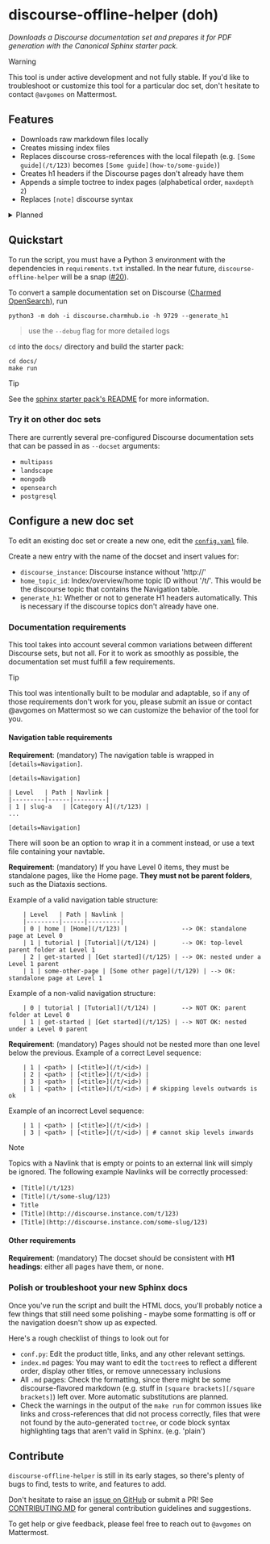 # discourse-offline-helper (doh)

_Downloads a Discourse documentation set and prepares it for PDF generation with the Canonical Sphinx starter pack._

> [!WARNING]
> This tool is under active development and not fully stable.
> If you'd like to troubleshoot or customize this tool for a particular doc set, don't hesitate to contact `@avgomes` on Mattermost.

## Features
* Downloads raw markdown files locally
* Creates missing index files
* Replaces discourse cross-references with the local filepath (e.g. `[Some guide](/t/123)` becomes `[Some guide](how-to/some-guide)`)
* Creates h1 headers if the Discourse pages don't already have them
* Appends a simple toctree to index pages (alphabetical order, `maxdepth 2`)
* Replaces `[note]` discourse syntax

<details>

<summary>Planned</summary>

* Fix issue with cross-referencing other headings ([#17](https://github.com/s-makin/discourse-offline-helper/issues/17))
* Improve the UI
    * add option to use text file with navtable as the input ([#18](https://github.com/s-makin/discourse-offline-helper/issues/18))
    * make function sequences and dependencies more transparent
    * snap the `doh` module to remove python requirement (`sudo snap install doh & doh -docset <product>`) ([#20](https://github.com/s-makin/discourse-offline-helper/issues/20))
* Automatically replace `[tab]` discourse syntax ([#21](https://github.com/s-makin/discourse-offline-helper/issues/20))
* Automatically replace `<href>` anchors with regular markdown headings ([#22](https://github.com/s-makin/discourse-offline-helper/issues/22))
* Features for PDF generation
* ...

</details>

## Quickstart

To run the script, you must have a Python 3 environment with the dependencies in `requirements.txt` installed. In the near future, `discourse-offline-helper` will be a snap ([#20](https://github.com/s-makin/discourse-offline-helper/issues/20)).

To convert a sample documentation set on Discourse ([Charmed OpenSearch](https://charmhub.io/opensearch)), run
```
python3 -m doh -i discourse.charmhub.io -h 9729 --generate_h1
```
> use the `--debug` flag for more detailed logs

`cd` into the `docs/` directory and build the starter pack:
```
cd docs/
make run
```
> [!TIP]
> See the [sphinx starter pack's README](https://github.com/canonical/sphinx-docs-starter-pack/blob/main/README.rst) for more information.

### Try it on other doc sets

There are currently several pre-configured Discourse documentation sets that can be passed in as `--docset` arguments:
* `multipass`
* `landscape`
* `mongodb`
* `opensearch`
* `postgresql`

## Configure a new doc set 

To edit an existing doc set or create a new one, edit the [`config.yaml`](doh/config.yaml) file.

Create a new entry with the name of the docset and insert values for:
* `discourse_instance`: Discourse instance without 'http://'
* `home_topic_id`: Index/overview/home topic ID without '/t/'. This would be the discourse topic that contains the Navigation table.
* `generate_h1`: Whether or not to generate H1 headers automatically. This is necessary if the discourse topics don't already have one.

### Documentation requirements

This tool takes into account several common variations between different Discourse sets, but not all. For it to work as smoothly as possible, the documentation set must fulfill a few requirements.

> [!TIP]
> This tool was intentionally built to be modular and adaptable, so if any of those requirements don't work for you, please submit an issue or contact @avgomes on Mattermost so we can customize the behavior of the tool for you.

#### Navigation table requirements

**Requirement**: (mandatory) The navigation table is wrapped in `[details=Navigation]`. 
```
[details=Navigation]

| Level   | Path | Navlink |
|---------|------|---------|
| 1 | slug-a   | [Category A](/t/123) |
...

[details=Navigation]
```

There will soon be an option to wrap it in a comment instead, or use a text file containing your navtable.

**Requirement**: (mandatory) If you have Level 0 items, they must be standalone pages, like the Home page. **They must not be parent folders**, such as the Diataxis sections.

Example of a valid navigation table structure:
```
    | Level   | Path | Navlink |
    |---------|------|---------|
    | 0 | home | [Home](/t/123) |               --> OK: standalone page at Level 0    
    | 1 | tutorial | [Tutorial](/t/124) |       --> OK: top-level parent folder at Level 1   
    | 2 | get-started | [Get started](/t/125) | --> OK: nested under a Level 1 parent   
    | 1 | some-other-page | [Some other page](/t/129) | --> OK: standalone page at Level 1
```
Example of a non-valid navigation structure:
```
    | 0 | tutorial | [Tutorial](/t/124) |       --> NOT OK: parent folder at Level 0  
    | 1 | get-started | [Get started](/t/125) | --> NOT OK: nested under a Level 0 parent   
```

**Requirement**: (mandatory) Pages should not be nested more than one level below the previous.
Example of a correct Level sequence:
```
    | 1 | <path> | [<title>](/t/<id>) |
    | 2 | <path> | [<title>](/t/<id>) |
    | 3 | <path> | [<title>](/t/<id>) |
    | 1 | <path> | [<title>](/t/<id>) | # skipping levels outwards is ok
```
Example of an incorrect Level sequence:
```
    | 1 | <path> | [<title>](/t/<id>) |
    | 3 | <path> | [<title>](/t/<id>) | # cannot skip levels inwards
```

> [!NOTE]
> Topics with a Navlink that is empty or points to an external link will simply be ignored. The following example Navlinks will be correctly processed:
> * `[Title](/t/123)` 
> * `[Title](/t/some-slug/123)`
> * `Title`
> * `[Title](http://discourse.instance.com/t/123)`
> * `[Title](http://discourse.instance.com/some-slug/123)`

#### Other requirements
**Requirement**: (mandatory) The docset should be consistent with **H1 headings**: either all pages have them, or none.

### Polish or troubleshoot your new Sphinx docs

Once you've run the script and built the HTML docs, you'll probably notice a few things that still need some polishing - maybe some formatting is off or the navigation doesn't show up as expected.

Here's a rough checklist of things to look out for
* `conf.py`: Edit the product title, links, and any other relevant settings.
* `index.md` pages: You may want to edit the `toctree`s to reflect a different order, display other titles, or remove unnecessary inclusions
* All `.md` pages: Check the formatting, since there might be some discourse-flavored markdown (e.g. stuff in `[square brackets][/square brackets]`) left over. More automatic substitutions are planned.
* Check the warnings in the output of the `make run` for common issues like links and cross-references that did not process correctly, files that were not found by the auto-generated `toctree`, or code block syntax highlighting tags that aren't valid in Sphinx. (e.g. 'plain')

## Contribute

`discourse-offline-helper` is still in its early stages, so there's plenty of bugs to find, tests to write, and features to add.

Don't hesitate to raise an [issue on GitHub](https://github.com/s-makin/discourse-offline-helper/issues) or submit a PR! See [CONTRIBUTING.MD](CONTRIBUTING.md) for general contribution guidelines and suggestions. 

To get help or give feedback, please feel free to reach out to `@avgomes` on Mattermost. 
